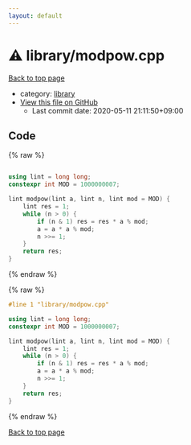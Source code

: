 ```yaml
---
layout: default
---
```


<!-- mathjax config similar to math.stackexchange -->
<script type="text/javascript" async
  src="https://cdnjs.cloudflare.com/ajax/libs/mathjax/2.7.5/MathJax.js?config=TeX-MML-AM_CHTML">
</script>
<script type="text/x-mathjax-config">
  MathJax.Hub.Config({
    TeX: { equationNumbers: { autoNumber: "AMS" }},
    tex2jax: {
      inlineMath: [ ['$','$'] ],
      processEscapes: true
    },
    "HTML-CSS": { matchFontHeight: false },
    displayAlign: "left",
    displayIndent: "2em"
  });
</script>

<script type="text/javascript" src="https://cdnjs.cloudflare.com/ajax/libs/jquery/3.4.1/jquery.min.js"></script>
<script src="https://cdn.jsdelivr.net/npm/jquery-balloon-js@1.1.2/jquery.balloon.min.js" integrity="sha256-ZEYs9VrgAeNuPvs15E39OsyOJaIkXEEt10fzxJ20+2I=" crossorigin="anonymous"></script>
<script type="text/javascript" src="../../assets/js/copy-button.js"></script>
<link rel="stylesheet" href="../../assets/css/copy-button.css" />


# :warning: library/modpow.cpp

<a href="../../index.html">Back to top page</a>

* category: <a href="../../index.html#d521f765a49c72507257a2620612ee96">library</a>
* <a href="{{ site.github.repository_url }}/blob/master/library/modpow.cpp">View this file on GitHub</a>
    - Last commit date: 2020-05-11 21:11:50+09:00




## Code

<a id="unbundled"></a>
{% raw %}
```cpp

using lint = long long;
constexpr int MOD = 1000000007;

lint modpow(lint a, lint n, lint mod = MOD) {
	lint res = 1;
	while (n > 0) {
		if (n & 1) res = res * a % mod;
		a = a * a % mod;
		n >>= 1;
	}
	return res;
}

```
{% endraw %}

<a id="bundled"></a>
{% raw %}
```cpp
#line 1 "library/modpow.cpp"

using lint = long long;
constexpr int MOD = 1000000007;

lint modpow(lint a, lint n, lint mod = MOD) {
	lint res = 1;
	while (n > 0) {
		if (n & 1) res = res * a % mod;
		a = a * a % mod;
		n >>= 1;
	}
	return res;
}

```
{% endraw %}

<a href="../../index.html">Back to top page</a>

